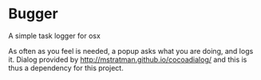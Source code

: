 Bugger
======

A simple task logger for osx

As often as you feel is needed, a popup asks what you are doing, and logs it. 
Dialog provided by http://mstratman.github.io/cocoadialog/ and this is thus a dependency for this project.
